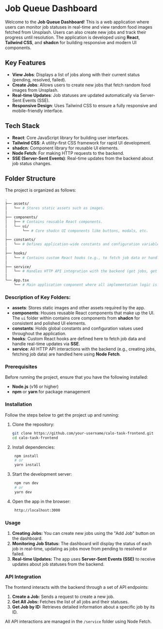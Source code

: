 # Job Queue Dashboard

Welcome to the **Job Queue Dashboard**! This is a web application where users can monitor job statuses in real-time and view random food images fetched from Unsplash. Users can also create new jobs and track their progress until resolution. The application is developed using **React**, **Tailwind CSS**, and **shadcn** for building responsive and modern UI components.

## Key Features

- **View Jobs**: Displays a list of jobs along with their current status (pending, resolved, failed).
- **Create Jobs**: Allows users to create new jobs that fetch random food images from Unsplash.
- **Real-time Updates**: Job statuses are updated automatically via Server-Sent Events (SSE).
- **Responsive Design**: Uses Tailwind CSS to ensure a fully responsive and mobile-friendly interface.

## Tech Stack

- **React**: Core JavaScript library for building user interfaces.
- **Tailwind CSS**: A utility-first CSS framework for rapid UI development.
- **shadcn**: Component library for reusable UI elements.
- **Node Fetch**: For making HTTP requests to the backend.
- **SSE (Server-Sent Events)**: Real-time updates from the backend about job status changes.

## Folder Structure

The project is organized as follows:

```bash
.
├── assets/
│   └── # Stores static assets such as images.
│
├── components/
│   ├── # Contains reusable React components.
│   └── ui/
│       └── # Core shadcn UI components like buttons, modals, etc.
│
├── constants/
│   └── # Defines application-wide constants and configuration variables.
│
├── hooks/
│   └── # Contains custom React hooks (e.g., to fetch job data or handle SSE).
│
├── service/
│   └── # Handles HTTP API integration with the backend (get jobs, get job by ID, create job).
│
└── App.tsx
    └── # Main application component where all implementation logic is executed.
```

### Description of Key Folders:

- **assets**: Stores static images and other assets required by the app.
- **components**: Houses reusable React components that make up the UI. The `ui` folder within contains core components from **shadcn** for consistent and polished UI elements.
- **constants**: Holds global constants and configuration values used throughout the application.
- **hooks**: Custom React hooks are defined here to fetch job data and handle real-time updates via **SSE**.
- **service**: All HTTP API interactions with the backend (e.g., creating jobs, fetching job data) are handled here using **Node Fetch**.

### Prerequisites

Before running the project, ensure that you have the following installed:

- **Node.js** (v16 or higher)
- **npm** or **yarn** for package management

### Installation

Follow the steps below to get the project up and running:

1. Clone the repository:
   ```bash
   git clone https://github.com/your-username/calo-task-frontend.git
   cd calo-task-frontend
   ```
2. Install dependencies:
   ```bash
    npm install
    # or
    yarn install
   ```
3. Start the development server:
   ```bash
    npm run dev
    # or
    yarn dev
   ```
4. Open the app in the browser:
   ```bash
    http://localhost:3000
   ```

### Usage

1. **Creating Jobs:** You can create new jobs using the "Add Job" button on the dashboard.
2. **Monitoring Job Status:** The dashboard will display the status of each job in real-time, updating as jobs move from pending to resolved or failed.
3. **Real-time Updates:** The app uses **Server-Sent Events (SSE)** to receive updates about job statuses from the backend.

### API Integration

The frontend interacts with the backend through a set of API endpoints:

1. **Create a Job:** Sends a request to create a new job.
2. **Get All Jobs:** Fetches the list of all jobs and their statuses.
3. **Get Job by ID:** Retrieves detailed information about a specific job by its ID.

All API interactions are managed in the `/service` folder using Node Fetch.
